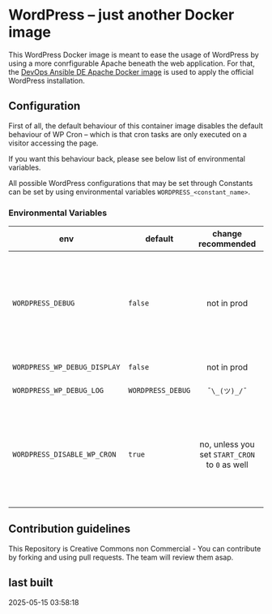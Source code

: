# WordPress – just another Docker image

This WordPress Docker image is meant to ease the usage of WordPress by using a more conrfigurable Apache beneath the web application. For that, the [DevOps Ansible DE Apache Docker image](https://github.com/devops-ansible/apache) is used to apply the official WordPress installation.

## Configuration

First of all, the default behaviour of this container image disables the default behaviour of WP Cron – which is that cron tasks are only executed on a visitor accessing the page.

If you want this behaviour back, please see below list of environmental variables.

All possible WordPress configurations that may be set through Constants can be set by using environmental variables `WORDPRESS_<constant_name>`.

### Environmental Variables

| env                   | default               | change recommended | description |
| --------------------- | --------------------- |:------------------:| ----------- |
| `WORDPRESS_DEBUG`     | `false`               | not in prod        | enable debugging – **ATTENTION** this variable is differently named then the others ... regular name schema would be `WORDPRESS_WP_DEBUG`, but it's just `WORDPRESS_DEBUG`! |
| `WORDPRESS_WP_DEBUG_DISPLAY` | `false`        | not in prod        | show debugging in frontend |
| `WORDPRESS_WP_DEBUG_LOG` | `WORDPRESS_DEBUG`  | `¯\_(ツ)_/¯`       | write logs into log file |
| `WORDPRESS_DISABLE_WP_CRON` | `true`          | no, unless you set `START_CRON` to `0` as well | changing it would enable WP Cron behaviour: only when visitors access the instance, the cron tasks would be executed. Could raise performance problems! |


## Contribution guidelines

This Repository is Creative Commons non Commercial - You can contribute by forking and using pull requests. The team will review them asap.

## last built

2025-05-15 03:58:18
